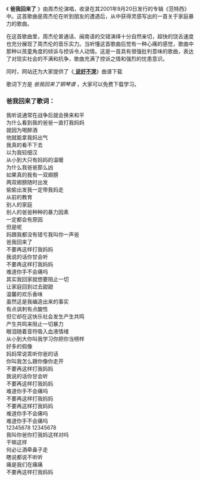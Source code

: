 

《 **爸我回来了**
》由周杰伦演唱，收录在其2001年9月20日发行的专辑《范特西》中。这首歌曲是周杰伦在听到朋友的遭遇后，从中获得灵感写出的一首关于家庭暴力的歌曲。

在这首歌曲里，周杰伦普通话、闽南语的交错演绎十分自然亲切，超快的饶舌速度也充分展现了周杰伦的音乐实力。当听懂这首歌曲后觉有一种心痛的感觉，歌曲中那种以孩童角度的倾诉与控诉令人动情。这是一首具有很强批判意味的歌曲，表达了对现实社会的不满和抗争，歌曲充满了控诉之情和强烈的忧患意识。

同时，网站还为大家提供了《[ **说好不哭**](Music-10776-说好不哭-周杰伦一首新歌引发8090集体怀旧.html "说好不哭")》曲谱下载

歌词下方是 _爸我回来了钢琴谱_ ，大家可以免费下载学习。

### 爸我回来了歌词：

我听说通常在战争后就会换来和平  
为什么看到我的爸爸一直打我妈妈  
就因为喝醉酒  
他就能拿我妈出气  
我真的看不下去  
以为我较细汉  
从小到大只有妈妈的温暖  
为什么我爸爸那么凶  
如果真的我有一双翅膀  
两双翅膀随时出发  
偷偷出发我一定带我妈走  
从前的教育  
别人的家庭  
别人的爸爸种种的暴力因素  
一定都会有原因  
但是呢  
妈跟我都没有错亏我叫你一声爸  
爸我回来了  
不要再这样打我妈妈  
我说的话你甘会听  
不要再这样打我妈妈  
难道你手不会痛吗  
其实我回家就想要阻止一切  
让家庭回到过去甜甜  
温馨的欢乐香味  
虽然这是我编造出来的事实  
有点讽刺有点酸性  
但它却在这快乐社会发生产生共鸣  
产生共鸣来阻止一切暴力  
眼泪随着音符吸入血液情绪  
从小到大你叫我学习你把你当榜样  
好多的假像  
妈妈常说乖听你爸的话  
你叫我怎么跟你像你走开  
不要再这样打我妈妈  
我说的话你甘会听  
不要再这样打我妈妈  
难道你手不会痛吗  
不要再这样打我妈妈  
不要再这样打我妈妈  
难道你手不会痛吗  
难道你手不会痛吗  
12345678 12345678  
我叫你爸你打我妈这样对吗  
干嘛这样  
何必让酒牵鼻子走  
瞎说都说不听听  
痛是我们在痛痛  
不要再这样打我妈妈

